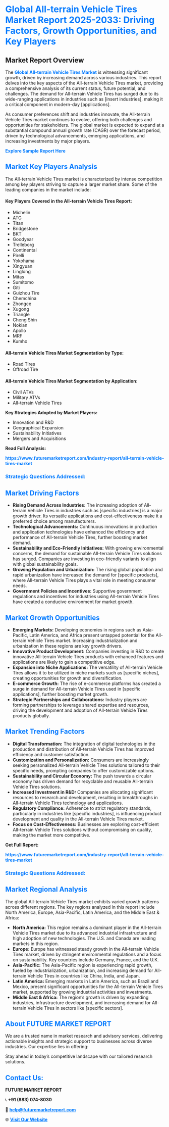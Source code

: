 <h1 style="color: #007BFF;">Global All-terrain Vehicle Tires Market Report 2025-2033: Driving Factors, Growth Opportunities, and Key Players</h1>

<section id="overview">
<h2>Market Report Overview</h2>
<p>The <a href="https://www.futuremarketreport.com/industry-report/all-terrain-vehicle-tires-market" style="color: #007BFF; text-decoration: none;"><strong>Global All-terrain Vehicle Tires Market</strong></a> is witnessing significant growth, driven by increasing demand across various industries. This report delves into the key aspects of the All-terrain Vehicle Tires market, providing a comprehensive analysis of its current status, future potential, and challenges. The demand for All-terrain Vehicle Tires has surged due to its wide-ranging applications in industries such as [insert industries], making it a critical component in modern-day [applications].</p>
<p>As consumer preferences shift and industries innovate, the All-terrain Vehicle Tires market continues to evolve, offering both challenges and opportunities for stakeholders. The global market is expected to expand at a substantial compound annual growth rate (CAGR) over the forecast period, driven by technological advancements, emerging applications, and increasing investments by major players.</p>
</section>

<section id="overview">
<p><a href="https://www.futuremarketreport.com/request-sample/reportId=126626" style="color: #007BFF; text-decoration: none;"><strong>Explore Sample Report Here</strong></a></p>
</section>

<section id="key-players">
<h2 style="color: #007BFF;">Market Key Players Analysis</h2>
<p>The All-terrain Vehicle Tires market is characterized by intense competition among key players striving to capture a larger market share. Some of the leading companies in the market include:</p>
<h4>Key Players Covered in the All-terrain Vehicle Tires Report:</h4>
<ul><li>Michelin</li><li>ATG</li><li>Titan</li><li>Bridgestone</li><li>BKT</li><li>Goodyear</li><li>Trelleborg</li><li>Continental</li><li>Pirelli</li><li>Yokohama</li><li>Xingyuan</li><li>Linglong</li><li>Mitas</li><li>Sumitomo</li><li>Giti</li><li>Guizhou Tire</li><li>Chemchina</li><li>Zhongce</li><li>Xugong</li><li>Triangle</li><li>Cheng Shin</li><li>Nokian</li><li>Apollo</li><li>MRF</li><li>Kumho</li></ul>
<h4>All-terrain Vehicle Tires Market Segmentation by Type:</h4>
<ul><li>Road Tires</li><li>Offroad Tire</li></ul>

<h4>All-terrain Vehicle Tires Market Segmentation by Application:</h4>
<ul><li>Civil ATVs</li><li>Military ATVs</li><li>All-terrain Vehicle Tires</li></ul>
<p><strong>Key Strategies Adopted by Market Players:</strong></p>
<ul>
<li>Innovation and R&D</li>
<li>Geographical Expansion</li>
<li>Sustainability Initiatives</li>
<li>Mergers and Acquisitions</li>
</ul>
</section>

<section>
<p><strong>Read Full Analysis: </strong></p><a href="https://www.futuremarketreport.com/industry-report/all-terrain-vehicle-tires-market" style="color: #007BFF; text-decoration: none;"><strong>https://www.futuremarketreport.com/industry-report/all-terrain-vehicle-tires-market</strong></a>
<h3 style="color: #007BFF;">Strategic Questions Addressed:</h3>
</section>

<section id="driving-factors">
<h2 style="color: #007BFF;">Market Driving Factors</h2>
<ul>
<li><strong>Rising Demand Across Industries:</strong> The increasing adoption of All-terrain Vehicle Tires in industries such as [specific industries] is a major growth driver. Its versatile applications and cost-effectiveness make it a preferred choice among manufacturers.</li>
<li><strong>Technological Advancements:</strong> Continuous innovations in production and application technologies have enhanced the efficiency and performance of All-terrain Vehicle Tires, further boosting market demand.</li>
<li><strong>Sustainability and Eco-Friendly Initiatives:</strong> With growing environmental concerns, the demand for sustainable All-terrain Vehicle Tires solutions has surged. Companies are investing in eco-friendly variants to align with global sustainability goals.</li>
<li><strong>Growing Population and Urbanization:</strong> The rising global population and rapid urbanization have increased the demand for [specific products], where All-terrain Vehicle Tires plays a vital role in meeting consumer needs.</li>
<li><strong>Government Policies and Incentives:</strong> Supportive government regulations and incentives for industries using All-terrain Vehicle Tires have created a conducive environment for market growth.</li>
</ul>
</section>

<section id="growth-opportunities">
<h2 style="color: #007BFF;">Market Growth Opportunities</h2>
<ul>
<li><strong>Emerging Markets:</strong> Developing economies in regions such as Asia-Pacific, Latin America, and Africa present untapped potential for the All-terrain Vehicle Tires market. Increasing industrialization and urbanization in these regions are key growth drivers.</li>
<li><strong>Innovative Product Development:</strong> Companies investing in R&D to create innovative All-terrain Vehicle Tires products with enhanced features and applications are likely to gain a competitive edge.</li>
<li><strong>Expansion into Niche Applications:</strong> The versatility of All-terrain Vehicle Tires allows it to be utilized in niche markets such as [specific niches], creating opportunities for growth and diversification.</li>
<li><strong>E-commerce Growth:</strong> The rise of e-commerce platforms has created a surge in demand for All-terrain Vehicle Tires used in [specific applications], further boosting market growth.</li>
<li><strong>Strategic Partnerships and Collaborations:</strong> Industry players are forming partnerships to leverage shared expertise and resources, driving the development and adoption of All-terrain Vehicle Tires products globally.</li>
</ul>
</section>

<section id="trending-factors">
<h2 style="color: #007BFF;">Market Trending Factors</h2>
<ul>
<li><strong>Digital Transformation:</strong> The integration of digital technologies in the production and distribution of All-terrain Vehicle Tires has improved efficiency and customer satisfaction.</li>
<li><strong>Customization and Personalization:</strong> Consumers are increasingly seeking personalized All-terrain Vehicle Tires solutions tailored to their specific needs, prompting companies to offer customizable options.</li>
<li><strong>Sustainability and Circular Economy:</strong> The push towards a circular economy has driven demand for recyclable and reusable All-terrain Vehicle Tires solutions.</li>
<li><strong>Increased Investment in R&D:</strong> Companies are allocating significant resources to research and development, resulting in breakthroughs in All-terrain Vehicle Tires technology and applications.</li>
<li><strong>Regulatory Compliance:</strong> Adherence to strict regulatory standards, particularly in industries like [specific industries], is influencing product development and quality in the All-terrain Vehicle Tires market.</li>
<li><strong>Focus on Cost-Effectiveness:</strong> Businesses are exploring cost-efficient All-terrain Vehicle Tires solutions without compromising on quality, making the market more competitive.</li>
</ul>
</section>

<section>
<p><strong>Get Full Report: </strong></p><a href="https://www.futuremarketreport.com/industry-report/all-terrain-vehicle-tires-market" style="color: #007BFF; text-decoration: none;"><strong>https://www.futuremarketreport.com/industry-report/all-terrain-vehicle-tires-market</strong></a>
<h3 style="color: #007BFF;">Strategic Questions Addressed:</h3>
</section>


<section id="regional-analysis">
<h2 style="color: #007BFF;">Market Regional Analysis</h2>
<p>The global All-terrain Vehicle Tires market exhibits varied growth patterns across different regions. The key regions analyzed in this report include North America, Europe, Asia-Pacific, Latin America, and the Middle East & Africa:</p>
<ul>
<li><strong>North America:</strong> This region remains a dominant player in the All-terrain Vehicle Tires market due to its advanced industrial infrastructure and high adoption of new technologies. The U.S. and Canada are leading markets in this region.</li>
<li><strong>Europe:</strong> Europe has witnessed steady growth in the All-terrain Vehicle Tires market, driven by stringent environmental regulations and a focus on sustainability. Key countries include Germany, France, and the U.K.</li>
<li><strong>Asia-Pacific:</strong> The Asia-Pacific region is experiencing rapid growth, fueled by industrialization, urbanization, and increasing demand for All-terrain Vehicle Tires in countries like China, India, and Japan.</li>
<li><strong>Latin America:</strong> Emerging markets in Latin America, such as Brazil and Mexico, present significant opportunities for the All-terrain Vehicle Tires market, supported by growing industrial activities and investments.</li>
<li><strong>Middle East & Africa:</strong> The region’s growth is driven by expanding industries, infrastructure development, and increasing demand for All-terrain Vehicle Tires in sectors like [specific sectors].</li>
</ul>
</section>

<footer>
<h2 style="color: #007BFF;">About FUTURE MARKET REPORT</h2>
<p>We are a trusted name in market research and advisory services, delivering actionable insights and strategic support to businesses across diverse industries. Our expertise lies in offering:</p>

<p>Stay ahead in today’s competitive landscape with our tailored research solutions.</p>

<h2 style="color: #007BFF;">Contact Us:</h2>
<p><strong>FUTURE MARKET REPORT</strong></p>
<p>📞 <strong>+91 (883) 074-8030</strong></p>
<p>📧 <strong><a href="mailto:help@futuremarketreport.com" style="color: #007BFF;">help@futuremarketreport.com</a></strong></p>
<p>🌐 <strong><a href="https://www.futuremarketreport.com/" style="color: #007BFF;">Visit Our Website</a></strong></p>
</footer>